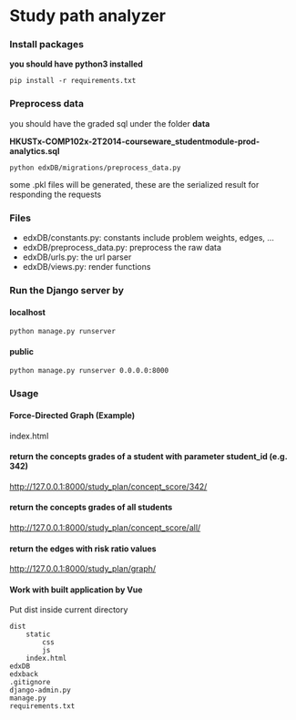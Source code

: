 # Study path analyzer

### Install packages
**you should have python3 installed**

`pip install -r requirements.txt`

### Preprocess data
you should have the graded sql under the folder **data** 

**HKUSTx-COMP102x-2T2014-courseware_studentmodule-prod-analytics.sql**

`python edxDB/migrations/preprocess_data.py`

some .pkl files will be generated, these are the serialized result for responding the requests

### Files
* edxDB/constants.py: constants include problem weights, edges, ...
* edxDB/preprocess_data.py: preprocess the raw data 
* edxDB/urls.py: the url parser
* edxDB/views.py: render functions

### Run the Django server by

#### localhost
`python manage.py runserver`

#### public
`python manage.py runserver 0.0.0.0:8000`

### Usage

#### Force-Directed Graph (Example)
index.html

#### return the concepts grades of a student with parameter student_id (e.g. 342)
http://127.0.0.1:8000/study_plan/concept_score/342/

#### return the concepts grades of all students
http://127.0.0.1:8000/study_plan/concept_score/all/

#### return the edges with risk ratio values
http://127.0.0.1:8000/study_plan/graph/

#### Work with built application by Vue
Put dist inside current directory

```
dist
    static
        css
        js
    index.html
edxDB
edxback
.gitignore
django-admin.py
manage.py
requirements.txt
```
